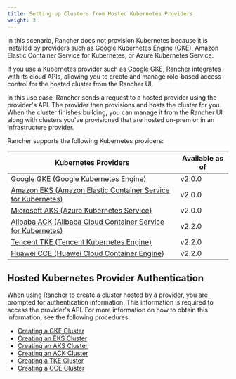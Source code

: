 ```yaml
---
title: Setting up Clusters from Hosted Kubernetes Providers
weight: 3
---
```


In this scenario, Rancher does not provision Kubernetes because it is installed by providers such as Google Kubernetes Engine (GKE), Amazon Elastic Container Service for Kubernetes, or Azure Kubernetes Service.

If you use a Kubernetes provider such as Google GKE, Rancher integrates with its cloud APIs, allowing you to create and manage role-based access control for the hosted cluster from the Rancher UI.

In this use case, Rancher sends a request to a hosted provider using the provider's API. The provider then provisions and hosts the cluster for you. When the cluster finishes building, you can manage it from the Rancher UI along with clusters you've provisioned that are hosted on-prem or in an infrastructure provider.

Rancher supports the following Kubernetes providers:

Kubernetes Providers | Available as of  |
 --- | --- |
[Google GKE (Google Kubernetes Engine)](https://cloud.google.com/kubernetes-engine.md) | v2.0.0 |
[Amazon EKS (Amazon Elastic Container Service for Kubernetes)](https://aws.amazon.com/eks.md) | v2.0.0 |
[Microsoft AKS (Azure Kubernetes Service)](https://azure.microsoft.com/en-us/services/kubernetes-service.md) | v2.0.0 |
[Alibaba ACK (Alibaba Cloud Container Service for Kubernetes)](https://www.alibabacloud.com/product/kubernetes) | v2.2.0 |
[Tencent TKE (Tencent Kubernetes Engine)](https://intl.cloud.tencent.com/product/tke) | v2.2.0 |
[Huawei CCE (Huawei Cloud Container Engine)](https://www.huaweicloud.com/en-us/product/cce.html) | v2.2.0 |

## Hosted Kubernetes Provider Authentication

When using Rancher to create a cluster hosted by a provider, you are prompted for authentication information. This information is required to access the provider's API. For more information on how to obtain this information, see the following procedures:

- [Creating a GKE Cluster](./cluster-provisioning/hosted-kubernetes-clusters/gke)
- [Creating an EKS Cluster](./cluster-provisioning/hosted-kubernetes-clusters/eks)
- [Creating an AKS Cluster](./cluster-provisioning/hosted-kubernetes-clusters/aks)
- [Creating an ACK Cluster](./cluster-provisioning/hosted-kubernetes-clusters/ack)
- [Creating a TKE Cluster](./cluster-provisioning/hosted-kubernetes-clusters/tke)
- [Creating a CCE Cluster](./cluster-provisioning/hosted-kubernetes-clusters/cce)
